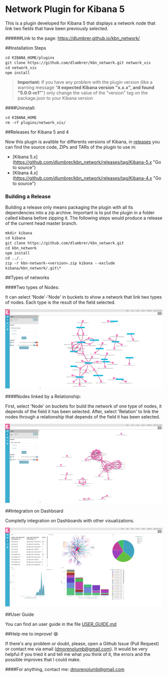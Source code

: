 # Network Plugin for Kibana 5

This is a plugin developed for Kibana 5 that displays a network node that link two fields that have been previously selected.

######Link to the page: https://dlumbrer.github.io/kbn_network/

##Installation Steps

```
cd KIBANA_HOME/plugins
git clone https://github.com/dlumbrer/kbn_network.git network_vis
cd network_vis
npm install
```
> **Important:** If you have any problem with the plugin version (like a warning message "**it expected Kibana version "x.x.x", and found "5.0.0-rc1"**") only change the value of the "version" tag on the package.json to your Kibana version


####Uninstall:
```
cd KIBANA_HOME
rm -rf plugins/network_vis/
```

##Releases for Kibana 5 and 4

Now this plugin is avalible for differents versions of Kibana, in [releases](https://github.com/dlumbrer/kbn_network/releases "Go to releases!") you can find the source code, ZIPs and TARs of the plugin to use in:
* [Kibana 5.x] (https://github.com/dlumbrer/kbn_network/releases/tag/Kibana-5.x "Go to source")
* [Kibana 4.x] (https://github.com/dlumbrer/kbn_network/releases/tag/Kibana-4.x "Go to source")

### Building a Release
Building a release only means packaging the plugin with all its dependencies into a zip archive. Important is to put the plugin in a folder called kibana before zipping it.
The following steps would produce a release of the current head master branch.
```
mkdir kibana
cd kibana
git clone https://github.com/dlumbrer/kbn_network.git
cd kbn_network
npm install
cd ../..
zip -r kbn-network-<version>.zip kibana --exclude kibana/kbn_network/.git\*
```

##Types of networks

####Two types of Nodes:

It can select 'Node'-'Node' in buckets to show a network that link two types of nodes. Each type is the result of the field selected.

![Screenshot](images/Easy.png)

####Nodes linked by a Relationship:

First, select 'Node' on buckets for build the network of one type of nodes, it depends of the field it has been selected. After, select 'Relation' to link the nodes through a relationship that depends of the field it has been selected.

![Screenshot](images/Types.png)

##Integration on Dashboard

Completly integration on Dashboards with other visualizations.

![Screenshot](images/Dashboard.png)

##User Guide

You can find an user guide in the file [USER_GUIDE.md](https://github.com/dlumbrer/kbn_network/blob/master/USER_GUIDE.md "Go to the user guide!")

##Help me to improve! :smile:

If there's any problem or doubt, please, open a Github Issue (Pull Request) or contact me via email (dmorenolumb@gmail.com). It would be very helpful if you tried it and tell me what you think of it, the errors and the possible improves that I could make.


####For anything, contact me: dmorenolumb@gmail.com
